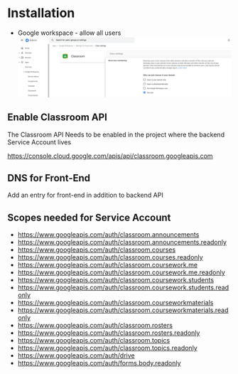 # Installation

- Google workspace - allow all users
  ![](docs/static/images/classroom_personal_accounts.png)

## Enable Classroom API

The Classroom API Needs to be enabled in the project where the backend Service Account lives

https://console.cloud.google.com/apis/api/classroom.googleapis.com

## DNS for Front-End

Add an entry for front-end in addition to backend API

## Scopes needed for Service Account

- https://www.googleapis.com/auth/classroom.announcements
- https://www.googleapis.com/auth/classroom.announcements.readonly
- https://www.googleapis.com/auth/classroom.courses
- https://www.googleapis.com/auth/classroom.courses.readonly
- https://www.googleapis.com/auth/classroom.coursework.me
- https://www.googleapis.com/auth/classroom.coursework.me.readonly
- https://www.googleapis.com/auth/classroom.coursework.students
- https://www.googleapis.com/auth/classroom.coursework.students.readonly
- https://www.googleapis.com/auth/classroom.courseworkmaterials
- https://www.googleapis.com/auth/classroom.courseworkmaterials.readonly
- https://www.googleapis.com/auth/classroom.rosters
- https://www.googleapis.com/auth/classroom.rosters.readonly
- https://www.googleapis.com/auth/classroom.topics
- https://www.googleapis.com/auth/classroom.topics.readonly
- https://www.googleapis.com/auth/drive
- https://www.googleapis.com/auth/forms.body.readonly
